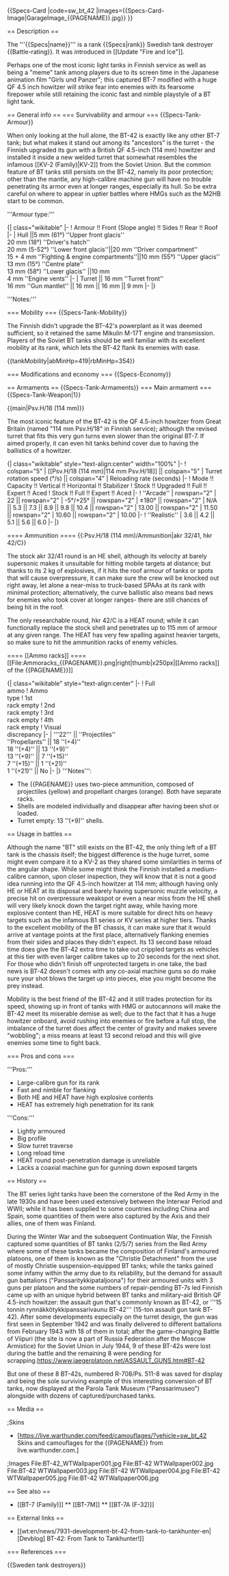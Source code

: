 {{Specs-Card
|code=sw_bt_42
|images={{Specs-Card-Image|GarageImage_{{PAGENAME}}.jpg}}
}}

== Description ==
<!-- ''In the description, the first part should be about the history of the creation and combat usage of the vehicle, as well as its key features. In the second part, tell the reader about the ground vehicle in the game. Insert a screenshot of the vehicle, so that if the novice player does not remember the vehicle by name, he will immediately understand what kind of vehicle the article is talking about.'' -->
The '''{{Specs|name}}''' is a rank {{Specs|rank}} Swedish tank destroyer {{Battle-rating}}. It was introduced in [[Update "Fire and Ice"]].

Perhaps one of the most iconic light tanks in Finnish service as well as being a "meme" tank among players due to its screen time in the Japanese animation film "Girls und Panzer"; this captured BT-7 modified with a huge QF 4.5 inch howitzer will strike fear into enemies with its fearsome firepower while still retaining the iconic fast and nimble playstyle of a BT light tank. 

== General info ==
=== Survivability and armour ===
{{Specs-Tank-Armour}}
<!-- ''Describe armour protection. Note the most well protected and key weak areas. Appreciate the layout of modules as well as the number and location of crew members. Is the level of armour protection sufficient, is the placement of modules helpful for survival in combat? If necessary use a visual template to indicate the most secure and weak zones of the armour.'' -->
When only looking at the hull alone, the BT-42 is exactly like any other BT-7 tank; but what makes it stand out among its "ancestors" is the turret - the Finnish upgraded its gun with a British QF 4.5-inch (114 mm) howitzer and installed it inside a new welded turret that somewhat resembles the infamous [[KV-2 (Family)|KV-2]] from the Soviet Union. But the common feature of BT tanks still persists on the BT-42, namely its poor protection; other than the mantle, any high-calibre machine gun will have no trouble penetrating its armor even at longer ranges, especially its hull. So be extra careful on where to appear in uptier battles where HMGs such as the M2HB start to be common.

'''Armour type:''' <!-- The types of armour present on the vehicle and their general locations -->
<!-- Example: * Rolled homogeneous armour (Front, Side, Rear, Hull roof)
* Cast homogeneous armour (Turret, Transmission area) -->

{| class="wikitable"
|-
! Armour !! Front (Slope angle) !! Sides !! Rear !! Roof
|-
| Hull ||5 mm (61°) ''Upper front glacis''<br>20 mm (18°) ''Driver's hatch''<br>20 mm (5-52°) ''Lower front glacis''||20 mm ''Driver compartment''<br>15 + 4 mm ''Fighting & engine compartments''||10 mm (55°) ''Upper glacis''<br>13 mm (15°) ''Centre plate''<br>13 mm (58°) ''Lower glacis'' ||10 mm<br>4 mm ''Engine vents''
|-
| Turret || 16 mm ''Turret front'' <br>16 mm ''Gun mantlet'' || 16 mm || 16 mm || 9 mm
|-
|}

'''Notes:''' <!-- Any additional notes which the user needs to be aware of -->
<!-- Example: * Suspension wheels are 20 mm thick, tracks are 30 mm thick, and torsion bars are 60 mm thick. -->

=== Mobility ===
{{Specs-Tank-Mobility}}
<!-- ''Write about the mobility of the ground vehicle. Estimate the specific power and manoeuvrability, as well as the maximum speed forwards and backwards.'' -->
The Finnish didn't upgrade the BT-42's powerplant as it was deemed sufficient, so it retained the same Mikulin M-17T engine and transmission. Players of the Soviet BT tanks should be well familiar with its excellent mobility at its rank, which lets the BT-42 flank its enemies with ease.

{{tankMobility|abMinHp=419|rbMinHp=354}}

=== Modifications and economy ===
{{Specs-Economy}}

== Armaments ==
{{Specs-Tank-Armaments}}
=== Main armament ===
{{Specs-Tank-Weapon|1}}
<!-- ''Give the reader information about the characteristics of the main gun. Assess its effectiveness in a battle based on the reloading speed, ballistics and the power of shells. Do not forget about the flexibility of the fire, that is how quickly the cannon can be aimed at the target, open fire on it and aim at another enemy. Add a link to the main article on the gun: <code><nowiki>{{main|Name of the weapon}}</nowiki></code>. Describe in general terms the ammunition available for the main gun. Give advice on how to use them and how to fill the ammunition storage.'' -->
{{main|Psv.H/18 (114 mm)}}

The most iconic feature of the BT-42 is the QF 4.5-inch howitzer from Great Britain (named "114 mm Psv.H/18" in Finnish service); although the revised turret that fits this very gun turns even slower than the original BT-7. If aimed properly, it can even hit tanks behind cover due to having the ballistics of a howitzer. 

{| class="wikitable" style="text-align:center" width="100%"
|-
! colspan="5" | [[Psv.H/18 (114 mm)|114 mm Psv.H/18]] || colspan="5" | Turret rotation speed (°/s) || colspan="4" | Reloading rate (seconds)
|-
! Mode !! Capacity !! Vertical !! Horizontal !! Stabilizer
! Stock !! Upgraded !! Full !! Expert !! Aced
! Stock !! Full !! Expert !! Aced
|-
! ''Arcade''
| rowspan="2" | 22 || rowspan="2" | -5°/+25° || rowspan="2" | ±180° || rowspan="2" | N/A || 5.3 || 7.3 || 8.9 || 9.8 || 10.4 || rowspan="2" | 13.00 || rowspan="2" | 11.50 || rowspan="2" | 10.60 || rowspan="2" | 10.00
|-
! ''Realistic''
| 3.6 || 4.2 || 5.1 || 5.6 || 6.0
|-
|}

==== Ammunition ====
{{:Psv.H/18 (114 mm)/Ammunition|akr 32/41, hkr 42/C}}

The stock akr 32/41 round is an HE shell, although its velocity at barely supersonic makes it unsuitable for hitting mobile targets at distance; but thanks to its 2 kg of explosives, if it hits the roof armour of tanks or spots that will cause overpressure, it can make sure the crew will be knocked out right away, let alone a near-miss to truck-based SPAAs at its rank with minimal protection; alternatively, the curve ballistic also means bad news for enemies who took cover at longer ranges- there are still chances of being hit in the roof.

The only researchable round, hkr 42/C is a HEAT round; while it can functionally replace the stock shell and penetrates up to 115 mm of armour at any given range. The HEAT has very few spalling against heavier targets, so make sure to hit the ammunition racks of enemy vehicles.

==== [[Ammo racks]] ====
[[File:Ammoracks_{{PAGENAME}}.png|right|thumb|x250px|[[Ammo racks]] of the {{PAGENAME}}]]
<!-- '''Last updated: 2.23.1.55''' -->
{| class="wikitable" style="text-align:center"
|-
! Full<br>ammo
! Ammo<br>type
! 1st<br>rack empty
! 2nd<br>rack empty
! 3rd<br>rack empty
! 4th<br>rack empty
! Visual<br>discrepancy
|-
| '''22''' || ''Projectiles''<br>''Propellants'' || 18&nbsp;''(+4)''<br>18&nbsp;''(+4)'' || 13&nbsp;''(+9)''<br>13&nbsp;''(+9)'' || 7&nbsp;''(+15)''<br>7&nbsp;''(+15)'' || 1&nbsp;''(+21)''<br>1&nbsp;''(+21)'' || No
|-
|}
'''Notes''':

* The {{PAGENAME}} uses two-piece ammunition, composed of projectiles (yellow) and propellant charges (orange). Both have separate racks.
* Shells are modeled individually and disappear after having been shot or loaded.
* Turret empty: 13&nbsp;''(+9)'' shells.

== Usage in battles ==
<!-- ''Describe the tactics of playing in the vehicle, the features of using vehicles in the team and advice on tactics. Refrain from creating a "guide" - do not impose a single point of view but instead give the reader food for thought. Describe the most dangerous enemies and give recommendations on fighting them. If necessary, note the specifics of the game in different modes (AB, RB, SB).'' -->
Although the name "BT" still exists on the BT-42, the only thing left of a BT tank is the chassis itself; the biggest difference is the huge turret, some might even compare it to a KV-2 as they shared some similarities in terms of the angular shape. While some might think the Finnish installed a medium-calibre cannon, upon closer inspection, they will know that it is not a good idea running into the QF 4.5-inch howitzer at 114 mm; although having only HE or HEAT at its disposal and barely having supersonic muzzle velocity, a precise hit on overpressure weakspot or even a near miss from the HE shell will very likely knock down the target right away, while having more explosive content than HE, HEAT is more suitable for direct hits on heavy targets such as the infamous B1 series or KV series at higher tiers. Thanks to the excellent mobility of the BT chassis, it can make sure that it would arrive at vantage points at the first place, alternatively flanking enemies from their sides and places they didn't expect. Its 13 second base reload time does give the BT-42 extra time to take out crippled targets as vehicles at this tier with even larger calibre takes up to 20 seconds for the next shot. For those who didn't finish off unprotected targets in one take, the bad news is BT-42 doesn't comes with any co-axial machine guns so do make sure your shot blows the target up into pieces, else you might become the prey instead.

Mobility is the best friend of the BT-42 and it still trades protection for its speed, showing up in front of tanks with HMG or autocannons will make the BT-42 meet its miserable demise as well; due to the fact that it has a huge howitzer onboard, avoid rushing into enemies or fire before a full stop, the imbalance of the turret does affect the center of gravity and makes severe "wobbling"; a miss means at least 13 second reload and this will give enemies some time to fight back.

=== Pros and cons ===
<!-- ''Summarise and briefly evaluate the vehicle in terms of its characteristics and combat effectiveness. Mark its pros and cons in a bulleted list. Try not to use more than 6 points for each of the characteristics. Avoid using categorical definitions such as "bad", "good" and the like - use substitutions with softer forms such as "inadequate" and "effective".'' -->
'''Pros:'''

* Large-calibre gun for its rank
* Fast and nimble for flanking
* Both HE and HEAT have high explosive contents
* HEAT has extremely high penetration for its rank

'''Cons:'''

* Lightly armoured
* Big profile 
* Slow turret traverse
* Long reload time
* HEAT round post-penetration damage is unreliable
* Lacks a coaxial machine gun for gunning down exposed targets

== History ==
<!-- ''Describe the history of the creation and combat usage of the vehicle in more detail than in the introduction. If the historical reference turns out to be too long, take it to a separate article, taking a link to the article about the vehicle and adding a block "/History" (example: <nowiki>https://wiki.warthunder.com/(Vehicle-name)/History</nowiki>) and add a link to it here using the <code>main</code> template. Be sure to reference text and sources by using <code><nowiki><ref></ref></nowiki></code>, as well as adding them at the end of the article with <code><nowiki><references /></nowiki></code>. This section may also include the vehicle's dev blog entry (if applicable) and the in-game encyclopedia description (under <code><nowiki>=== In-game description ===</nowiki></code>, also if applicable).'' -->
The BT series light tanks have been the cornerstone of the Red Army in the late 1930s and have been used extensively between the Interwar Period and WWII; while it has been supplied to some countries including China and Spain, some quantities of them were also captured by the Axis and their allies, one of them was Finland.

During the Winter War and the subsequent Continuation War, the Finnish captured some quantities of BT tanks (2/5/7) series from the Red Army where some of these tanks became the composition of Finland's armoured platoons, one of them is known as the "Christie Detachment" from the use of mostly Christie suspension-equipped BT tanks; while the tanks gained some infamy within the army due to its reliability, but the demand for assault gun battalions ("Panssaritykkipataljoona") for their armoured units with 3 guns per platoon and the some numbers of repair-pending BT-7s led Finnish came up with an unique hybrid between BT tanks and military-aid British QF 4.5-inch howitzer: the assault gun that's commonly known as BT-42, or '''15 tonnin rynnäkkötykkipanssarivaunu BT-42''' (15-ton assault gun tank BT-42). After some developments especially on the turret design, the gun was first seen in September 1942 and was finally delivered to different battalions from February 1943 with 18 of them in total; after the game-changing Battle of Viipuri (the site is now a part of Russia Federation after the Moscow Armistice) for the Soviet Union in July 1944, 9 of these BT-42s were lost during the battle and the remaining 8 were pending for scrapping.<ref>https://www.jaegerplatoon.net/ASSAULT_GUNS.htm#BT-42</ref>

But one of these 8 BT-42s, numbered R-708/Ps. 511-8 was saved for display and being the sole surviving example of this interesting conversion of BT tanks, now displayed at the Parola Tank Museum ("Panssarimuseo") alongside with dozens of captured/purchased tanks.

== Media ==
<!-- ''Excellent additions to the article would be video guides, screenshots from the game, and photos.'' -->

;Skins
* [https://live.warthunder.com/feed/camouflages/?vehicle=sw_bt_42 Skins and camouflages for the {{PAGENAME}} from live.warthunder.com.]

;Images
<gallery mode="packed-hover" heights="200">
File:BT-42_WTWallpaper001.jpg
File:BT-42 WTWallpaper002.jpg
File:BT-42 WTWallpaper003.jpg
File:BT-42 WTWallpaper004.jpg
File:BT-42 WTWallpaper005.jpg
File:BT-42 WTWallpaper006.jpg
</gallery>

== See also ==
<!-- ''Links to the articles on the War Thunder Wiki that you think will be useful for the reader, for example:''
* ''reference to the series of the vehicles;''
* ''links to approximate analogues of other nations and research trees.'' -->

* [[BT-7 (Family)]]
** [[BT-7M]]
** [[BT-7A (F-32)]]

== External links ==
<!-- ''Paste links to sources and external resources, such as:''
* ''topic on the official game forum;''
* ''other literature.'' -->

* [[wt:en/news/7931-development-bt-42-from-tank-to-tankhunter-en|[Devblog] BT-42: From Tank to Tankhunter!]]

=== References ===
<references />

{{Sweden tank destroyers}}